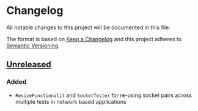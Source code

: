 # Changelog
All notable changes to this project will be documented in this file.

The format is based on [Keep a Changelog](http://keepachangelog.com/en/1.0.0/)
and this project adheres to [Semantic Versioning](http://semver.org/spec/v2.0.0.html).

## [Unreleased]
### Added
- `ResizeFunctionalit` and `SocketTester` for re-using socket pairs across multiple tests in network based applications

[Unreleased]: https://github.com/ecomdev/image-resize-server/compare/4b825dc642cb6eb9a060e54bf8d69288fbee4904...HEAD

